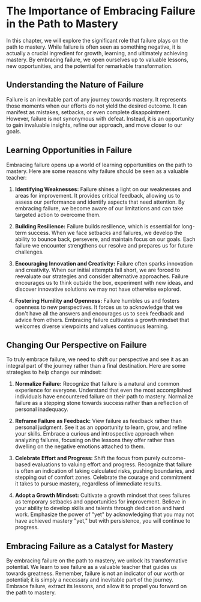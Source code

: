 The Importance of Embracing Failure in the Path to Mastery
===================================================================

In this chapter, we will explore the significant role that failure plays on the path to mastery. While failure is often seen as something negative, it is actually a crucial ingredient for growth, learning, and ultimately achieving mastery. By embracing failure, we open ourselves up to valuable lessons, new opportunities, and the potential for remarkable transformation.

Understanding the Nature of Failure
-----------------------------------

Failure is an inevitable part of any journey towards mastery. It represents those moments when our efforts do not yield the desired outcome. It can manifest as mistakes, setbacks, or even complete disappointment. However, failure is not synonymous with defeat. Instead, it is an opportunity to gain invaluable insights, refine our approach, and move closer to our goals.

Learning Opportunities in Failure
---------------------------------

Embracing failure opens up a world of learning opportunities on the path to mastery. Here are some reasons why failure should be seen as a valuable teacher:

1. **Identifying Weaknesses:** Failure shines a light on our weaknesses and areas for improvement. It provides critical feedback, allowing us to assess our performance and identify aspects that need attention. By embracing failure, we become aware of our limitations and can take targeted action to overcome them.

2. **Building Resilience:** Failure builds resilience, which is essential for long-term success. When we face setbacks and failures, we develop the ability to bounce back, persevere, and maintain focus on our goals. Each failure we encounter strengthens our resolve and prepares us for future challenges.

3. **Encouraging Innovation and Creativity:** Failure often sparks innovation and creativity. When our initial attempts fall short, we are forced to reevaluate our strategies and consider alternative approaches. Failure encourages us to think outside the box, experiment with new ideas, and discover innovative solutions we may not have otherwise explored.

4. **Fostering Humility and Openness:** Failure humbles us and fosters openness to new perspectives. It forces us to acknowledge that we don't have all the answers and encourages us to seek feedback and advice from others. Embracing failure cultivates a growth mindset that welcomes diverse viewpoints and values continuous learning.

Changing Our Perspective on Failure
-----------------------------------

To truly embrace failure, we need to shift our perspective and see it as an integral part of the journey rather than a final destination. Here are some strategies to help change our mindset:

1. **Normalize Failure:** Recognize that failure is a natural and common experience for everyone. Understand that even the most accomplished individuals have encountered failure on their path to mastery. Normalize failure as a stepping stone towards success rather than a reflection of personal inadequacy.

2. **Reframe Failure as Feedback:** View failure as feedback rather than personal judgment. See it as an opportunity to learn, grow, and refine your skills. Embrace a curious and introspective approach when analyzing failures, focusing on the lessons they offer rather than dwelling on the negative emotions attached to them.

3. **Celebrate Effort and Progress:** Shift the focus from purely outcome-based evaluations to valuing effort and progress. Recognize that failure is often an indication of taking calculated risks, pushing boundaries, and stepping out of comfort zones. Celebrate the courage and commitment it takes to pursue mastery, regardless of immediate results.

4. **Adopt a Growth Mindset:** Cultivate a growth mindset that sees failures as temporary setbacks and opportunities for improvement. Believe in your ability to develop skills and talents through dedication and hard work. Emphasize the power of "yet" by acknowledging that you may not have achieved mastery "yet," but with persistence, you will continue to progress.

Embracing Failure as a Catalyst for Mastery
-------------------------------------------

By embracing failure on the path to mastery, we unlock its transformative potential. We learn to see failure as a valuable teacher that guides us towards greatness. Remember, failure is not an indicator of our worth or potential; it is simply a necessary and inevitable part of the journey. Embrace failure, extract its lessons, and allow it to propel you forward on the path to mastery.
